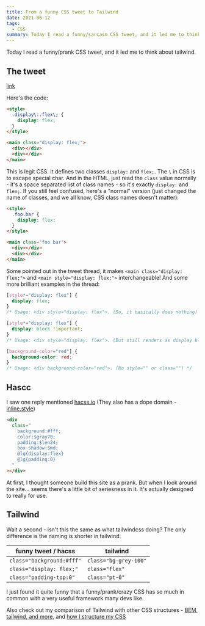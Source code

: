 ```yaml
---
title: From a funny CSS tweet to Tailwind
date: 2021-06-12
tags:
  - CSS
summary: Today I read a funny/sarcasm CSS tweet, and it led me to think about tailwind.
---
```


Today I read a funny/prank CSS tweet, and it led me to think about tailwind.

## The tweet

[link](https://twitter.com/samthor/status/1402825668061130755)

Here's the code:

```html
<style>
  .display\:.flex\; {
    display: flex;
  }
</style>

<main class="display: flex;">
  <div></div>
  <div></div>
</main>
```

This is legit CSS. It defines two classes `display:` and `flex;`. The `\` in CSS is to escape special char. And in the HTML, just read the `class` value normally - it's a space separated list of class names - so it's exactly `display:` and `flex;`. If you still feel confused, here's a "normal" version (just changed the name of classes, and we all know, CSS class names doesn't matter):

```html
<style>
  .foo.bar {
    display: flex;
  }
</style>

<main class="foo bar">
  <div></div>
  <div></div>
</main>
```

Some pointed out in the tweet thread, it makes `<main class="display: flex;">` and `<main style="display: flex;">` interchangeable! And some more brilliant examples in the thread:

```css
[style*="display: flex"] {
  display: flex;
}
/* Usage: <div style="display: flex">. (So, it basically does nothing) */

[style*="display: flex"] {
  display: block !important;
}
/* Usage: <div style="display: flex">. (But still renders as display block. LOL) */

[background-color="red"] {
  background-color: red;
}
/* Usage: <div background-color="red">. (No style="" or class="") */
```

## Hascc

I saw one reply mentioned [hacss.io](https://hacss.io/) (They also has a dope domain - [inline.style](https://inline.style/))

```html
<div
  class="  
    background:#fff;  
    color:$gray70;  
    padding:$len24;  
    box-shadow:$md;  
    @lg{display:flex}  
    @lg{padding:0}  
  "
></div>
```

At first, I thought someone build this site as a prank. But when I look around the site... seems there's a little bit of seriesness in it. It's actually designed to really for use.

## Tailwind

Wait a second - isn't this the same as what tailwindcss doing? The only difference is the naming is shorter in tailwind:

| funny tweet / hacss       | tailwind              |
| ------------------------- | --------------------- |
| `class="background:#fff"` | `class="bg-grey-100"` |
| `class="display: flex;"`  | `class="flex"`        |
| `class="padding-top:0"`   | `class="pt-0"`        |

I just found it quite funny that a funny/prank/crazy CSS has so much in common with a very useful framework many devs like.

Also check out my comparison of Tailwind with other CSS structures - [BEM, tailwind, and more](../../../2021/06/bem-vs-atomic-vs-tailwind-css/), and [how I structure my CSS](../../../2021/06/how-i-write-css)
